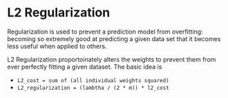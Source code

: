 # L2 Regularization

Regularization is used to prevent a prediction model from overfitting: becoming so extremely good at predicting a given data set that it becomes less useful when applied to others.

L2 Regularization proportoinately alters the weights to prevent them from ever perfectly fitting a given dataset.
The basic idea is
* `L2_cost = sum of (all individual weights squared)`
* `L2_regularization = (lambtha / (2 * m)) * l2_cost`
